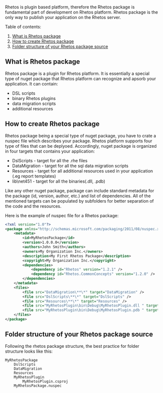 ﻿Rhetos is plugin based platform, therefore the Rhetos package is fundamental part of development on Rhetos platform. Rhetos package is the only way to publish your application on the Rhetos server.

Table of contents:

1. [What is Rhetos package](#what-is-rhetos-package)
2. [How to create Rhetos package](#how-to-create-rhetos-package)
3. [Folder structure of your Rhetos package source](#folder-structure-of-your-rhetos-package-source)

## What is Rhetos package

Rhetos package is a plugin for Rhetos platform. It is essentially a special type of nuget package that Rhetos platform can recognize and apsorb your application. 
It can contain:

* DSL scripts
* binary Rhetos plugins
* data migration scripts 
* additional resources

## How to create Rhetos package

Rhetos package being a special type of nuget package, you have to crate a nuspec file which describes your package. Rhetos platform supports four type of files that can be deplyoed. Accordingly, nuget package is organized in four targets that contains your application:

* DslScripts - target for all the .rhe files
* DataMigration - target for all the sql data migration scripts
* Resources - target for all additional resources used in your application (.eg report templates)
* lib\net451 - target for all the binaries(.dll, .pdb)

Like any other nuget package, package can include standard metadata for the package (id, version, author, etc.) and list of dependencies.
All of the mentioned targets can be populated by subfolders for better separation of the code and the resources.

Here is the example of nuspec file for a Rhetos package:

``` xml
<?xml version="1.0"?>
<package xmlns="http://schemas.microsoft.com/packaging/2011/08/nuspec.xsd">
    <metadata>
        <id>MyRhetosPackage</id>
        <version>1.0.0.0</version>
        <authors>John Smith</authors>
        <owners>My Organization Inc.</owners>
        <description>My First Rhetos Package</description>
        <copyright>My Organization Inc.</copyright>
        <dependencies>
            <dependency id="Rhetos" version="1.2.1" />
            <dependency id="Rhetos.CommonConcepts" version="1.2.0" />
        </dependencies>
    </metadata>
    <files>
        <file src="DataMigration\**\*" target="DataMigration" />
        <file src="DslScripts\**\*" target="DslScripts" />
        <file src="Resources\**\*" target="Resources" />
        <file src="MyRhetosPlugin\bin\Debug\MyRhetosPlugin.dll " target="lib\net451" />
        <file src="MyRhetosPlugin\bin\Debug\MyRhetosPlugin.pdb " target="lib\net451" />
    </files>
</package>
```

## Folder structure of your Rhetos package source

Following the rhetos package structure, the best practice for folder structure looks like this:

```
MyRhetosPackage
    DslScripts
    DataMigration
    Resources
    MyRhetosPlugin
        MyRhetosPlugin.csproj
    MyRhetosPackage.nuspec
```
